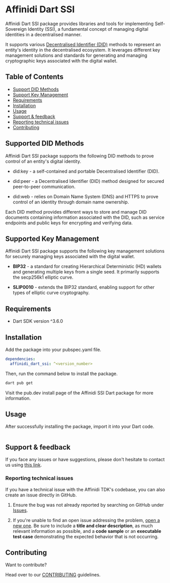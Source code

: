 # Affinidi Dart SSI

Affinidi Dart SSI package provides libraries and tools for implementing Self-Sovereign Identity (SSI), a fundamental concept of managing digital identities in a decentralised manner.

It supports various [Decentralised Identifier (DID)](https://www.w3.org/TR/did-1.0/) methods to represent an entity's identity in the decentralised ecosystem. It leverages different key management solutions and standards for generating and managing cryptographic keys associated with the digital wallet.

## Table of Contents

  - [Support DID Methods](#supported-did-methods)
  - [Support Key Management](#supported-key-management)
  - [Requirements](#requirements)
  - [Installation](#installation)
  - [Usage](#usage)
  - [Support & feedback](#support--feedback)
  - [Reporting technical issues](#reporting-technical-issues)
  - [Contributing](#contributing)

## Supported DID Methods

Affinidi Dart SSI package supports the following DID methods to prove control of an entity's digital identity.

- did:key - a self-contained and portable Decentralised Identifier (DID).

- did:peer - a Decentralised Identifier (DID) method designed for secured peer-to-peer communication.

- did:web - relies on Domain Name System (DNS) and HTTPS to prove control of an identity through domain name ownership.

Each DID method provides different ways to store and manage DID documents containing information associated with the DID, such as service endpoints and public keys for encrypting and verifying data.

## Supported Key Management

Affinidi Dart SSI package supports the following key management solutions for securely managing keys associated with the digital wallet.

- **BIP32** - a standard for creating Hierarchical Deterministic (HD) wallets and generating multiple keys from a single seed. It primarily supports the secp256k1 elliptic curve.

- **SLIP0010** - extends the BIP32 standard, enabling support for other types of elliptic curve cryptography.

## Requirements

- Dart SDK version ^3.6.0

## Installation

Add the package into your pubspec.yaml file.

```yaml
dependencies:
  affinidi_dart_ssi: ^<version_number>
```

Then, run the command below to install the package.

```bash
dart pub get
```

Visit the pub.dev install page of the Affinidi SSI Dart package for more information.

## Usage

After successfully installing the package, import it into your Dart code.

```dart

```

## Support & feedback

If you face any issues or have suggestions, please don't hesitate to contact us using [this link](https://share.hsforms.com/1i-4HKZRXSsmENzXtPdIG4g8oa2v).

### Reporting technical issues

If you have a technical issue with the Affinidi TDK's codebase, you can also create an issue directly in GitHub.

1. Ensure the bug was not already reported by searching on GitHub under
   [Issues](https://github.com/affinidi/affinidi-ssi-dart/issues).

2. If you're unable to find an open issue addressing the problem,
   [open a new one](https://github.com/affinidi/affinidi-ssi-dart/issues/new).
   Be sure to include a **title and clear description**, as much relevant information as possible,
   and a **code sample** or an **executable test case** demonstrating the expected behavior that is not occurring.

## Contributing

Want to contribute?

Head over to our [CONTRIBUTING](CONTRIBUTING.md) guidelines.


